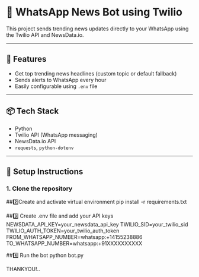 # 📰 WhatsApp News Bot using Twilio

This project sends trending news updates directly to your WhatsApp using the Twilio API and NewsData.io.

---

## 🚀 Features

- Get top trending news headlines (custom topic or default fallback)
- Sends alerts to WhatsApp every hour
- Easily configurable using `.env` file

---

## 📦 Tech Stack

- Python
- Twilio API (WhatsApp messaging)
- NewsData.io API
- `requests`, `python-dotenv`

---

## 🔐 Setup Instructions

### 1. Clone the repository



##2️⃣Create and activate virtual environment
pip install -r requirements.txt  


##3️⃣ Create .env file and add your API keys
NEWSDATA_API_KEY=your_newsdata_api_key
TWILIO_SID=your_twilio_sid
TWILIO_AUTH_TOKEN=your_twilio_auth_token
FROM_WHATSAPP_NUMBER=whatsapp:+14155238886
TO_WHATSAPP_NUMBER=whatsapp:+91XXXXXXXXXX

##4️⃣ Run the bot
python bot.py

THANKYOU!..


